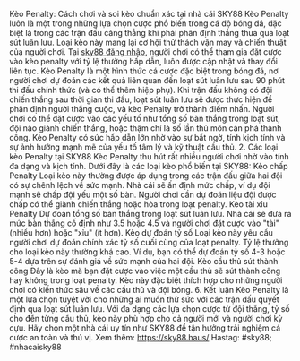 Kèo Penalty: Cách chơi và soi kèo chuẩn xác tại nhà cái SKY88
Kèo Penalty luôn là một trong những lựa chọn cược phổ biến trong cá độ bóng đá, đặc biệt là trong các trận đấu căng thẳng khi phải phân định thắng thua qua loạt sút luân lưu. Loại kèo này mang lại cơ hội thử thách vận may và chiến thuật của người chơi. Tại [sky88 đăng nhập](https:/https://sky88.haus//), người chơi có thể tham gia đặt cược vào kèo penalty với tỷ lệ thưởng hấp dẫn, luôn được cập nhật và thay đổi liên tục.
Kèo Penalty là một hình thức cá cược đặc biệt trong bóng đá, nơi người chơi dự đoán các kết quả liên quan đến loạt sút luân lưu sau 90 phút thi đấu chính thức (và có thể thêm hiệp phụ). Khi trận đấu không có đội chiến thắng sau thời gian thi đấu, loạt sút luân lưu sẽ được thực hiện để phân định người thắng cuộc, và kèo Penalty trở thành điểm nhấn.
Người chơi có thể đặt cược vào các yếu tố như tổng số bàn thắng trong loạt sút, đội nào giành chiến thắng, hoặc thậm chí là số lần thủ môn cản phá thành công. Kèo Penalty có sức hấp dẫn lớn nhờ vào sự bất ngờ, tính kịch tính và sự ảnh hưởng mạnh mẽ của yếu tố tâm lý và kỹ thuật cầu thủ.
2. Các loại kèo Penalty tại SKY88
Kèo Penalty thu hút rất nhiều người chơi nhờ vào tính đa dạng và kịch tính. Dưới đây là các loại kèo phổ biến tại SKY88:
Kèo chấp Penalty
Loại kèo này thường được áp dụng trong các trận đấu giữa hai đội có sự chênh lệch về sức mạnh. Nhà cái sẽ ấn định mức chấp, ví dụ đội mạnh sẽ chấp đội yếu một số bàn. Người chơi cần dự đoán liệu đội được chấp có thể giành chiến thắng hoặc hòa trong loạt penalty.
Kèo tài xỉu Penalty
Dự đoán tổng số bàn thắng trong loạt sút luân lưu. Nhà cái sẽ đưa ra mức bàn thắng cố định như 3.5 hoặc 4.5 và người chơi đặt cược vào "tài" (nhiều hơn) hoặc "xỉu" (ít hơn).
Kèo dự đoán tỷ số
Loại kèo này yêu cầu người chơi dự đoán chính xác tỷ số cuối cùng của loạt penalty. Tỷ lệ thưởng cho loại kèo này thường khá cao. Ví dụ, bạn có thể dự đoán tỷ số 4-3 hoặc 5-4 dựa trên sự đánh giá về sức mạnh của hai đội.
Kèo cầu thủ sút thành công
Đây là kèo mà bạn đặt cược vào việc một cầu thủ sẽ sút thành công hay không trong loạt penalty. Kèo này đặc biệt thích hợp cho những người chơi có kiến thức sâu về các cầu thủ và đội bóng.
6. Kết luận
Kèo Penalty là một lựa chọn tuyệt vời cho những ai muốn thử sức với các trận đấu quyết định qua loạt sút luân lưu. Với đa dạng các lựa chọn cược từ đội thắng, tỷ số cho đến từng cầu thủ, kèo này phù hợp cho cả người mới và người chơi kỳ cựu. Hãy chọn một nhà cái uy tín như SKY88 để tận hưởng trải nghiệm cá cược an toàn và thú vị.
Xem thêm: https://sky88.haus/
Hastag: #sky88; #nhacaisky88

